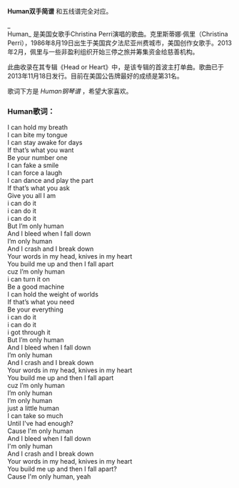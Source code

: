 

**Human双手简谱** 和五线谱完全对应。

_  
Human_ 是美国女歌手Christina Perri演唱的歌曲。克里斯蒂娜·佩里（Christina
Perri），1986年8月19日出生于美国宾夕法尼亚州费城市，美国创作女歌手。2013年2月，佩里与一些非盈利组织开始三停之旅并筹集资金给慈善机构。  
  
此曲收录在其专辑《Head or Heart》中，是该专辑的首波主打单曲。歌曲已于2013年11月18日发行。目前在美国公告牌最好的成绩是第31名。

  
歌词下方是 _Human钢琴谱_ ，希望大家喜欢。

### Human歌词：

I can hold my breath  
I can bite my tongue  
I can stay awake for days  
If that’s what you want  
Be your number one  
I can fake a smile  
I can force a laugh  
I can dance and play the part  
If that’s what you ask  
Give you all I am  
i can do it  
i can do it  
i can do it  
But I’m only human  
And I bleed when I fall down  
I’m only human  
And I crash and I break down  
Your words in my head, knives in my heart  
You build me up and then I fall apart  
cuz I’m only human  
i can turn it on  
Be a good machine  
I can hold the weight of worlds  
If that’s what you need  
Be your everything  
i can do it  
i can do it  
i got through it  
But I’m only human  
And I bleed when I fall down  
I’m only human  
And I crash and I break down  
Your words in my head, knives in my heart  
You build me up and then I fall apart  
cuz I’m only human  
I’m only human  
I’m only human  
just a little human  
I can take so much  
Until I've had enough?  
Cause I'm only human  
And I bleed when I fall down  
I'm only human  
And I crash and I break down  
Your words in my head, knives in my heart  
You build me up and then I fall apart?  
Cause I'm only human, yeah

